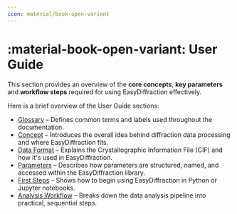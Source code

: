 ```yaml
---
icon: material/book-open-variant
---
```


# :material-book-open-variant: User Guide

This section provides an overview of the **core concepts**, **key parameters**
and **workflow steps** required for using EasyDiffraction effectively.

Here is a brief overview of the User Guide sections:

- [Glossary](glossary.md) – 
  Defines common terms and labels used throughout the documentation.
- [Concept](concept.md) – 
  Introduces the overall idea behind diffraction data processing and where EasyDiffraction fits.
- [Data Format](data-format.md) – 
  Explains the Crystallographic Information File (CIF) and how it's used in EasyDiffraction.
- [Parameters](parameters.md) – 
  Describes how parameters are structured, named, and accessed within the EasyDiffraction library.
- [First Steps](first-steps.md) – 
  Shows how to begin using EasyDiffraction in Python or Jupyter notebooks.
- [Analysis Workflow](analysis-workflow/index.md) – 
  Breaks down the data analysis pipeline into practical, sequential steps.
